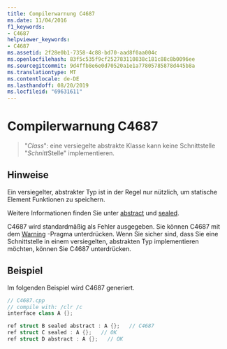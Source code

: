 ```yaml
---
title: Compilerwarnung C4687
ms.date: 11/04/2016
f1_keywords:
- C4687
helpviewer_keywords:
- C4687
ms.assetid: 2f28e0b1-7358-4c88-bd70-aad8f0aa004c
ms.openlocfilehash: 83f5c535f9cf252783110838c181c88c8b0096ee
ms.sourcegitcommit: 9d4ffb8e6e0d70520a1e1a77805785878d445b8a
ms.translationtype: MT
ms.contentlocale: de-DE
ms.lasthandoff: 08/20/2019
ms.locfileid: "69631611"
---
```

# <a name="compiler-warning-c4687"></a>Compilerwarnung C4687

> "*Class*": eine versiegelte abstrakte Klasse kann keine Schnittstelle "*Schnitt*Stelle" implementieren.

## <a name="remarks"></a>Hinweise

Ein versiegelter, abstrakter Typ ist in der Regel nur nützlich, um statische Element Funktionen zu speichern.

Weitere Informationen finden Sie unter [abstract](../../extensions/abstract-cpp-component-extensions.md) und [sealed](../../extensions/sealed-cpp-component-extensions.md).

C4687 wird standardmäßig als Fehler ausgegeben. Sie können C4687 mit dem [Warning](../../preprocessor/warning.md) -Pragma unterdrücken. Wenn Sie sicher sind, dass Sie eine Schnittstelle in einem versiegelten, abstrakten Typ implementieren möchten, können Sie C4687 unterdrücken.

## <a name="example"></a>Beispiel

Im folgenden Beispiel wird C4687 generiert.

```cpp
// C4687.cpp
// compile with: /clr /c
interface class A {};

ref struct B sealed abstract : A {};   // C4687
ref struct C sealed : A {};   // OK
ref struct D abstract : A {};   // OK
```
